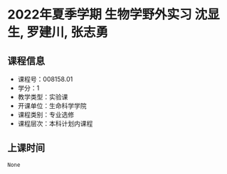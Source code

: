 # 2022年夏季学期 生物学野外实习 沈显生, 罗建川, 张志勇






## 课程信息

- 课程号：008158.01
- 学分：1
- 教学类型：实验课
- 开课单位：生命科学学院
- 课程类别：专业选修
- 课程层次：本科计划内课程

## 上课时间

```
None
```

